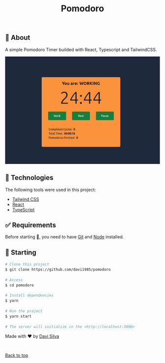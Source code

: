 <h1 align="center">Pomodoro</h1>

<br>

## :dart: About ##

A simple Pomodoro Timer builded with React, Typescript and TailwindCSS.

<img src='./screenshot.png' alt='screenshot'/>

<br>

## :rocket: Technologies ##

The following tools were used in this project:

- [Tailwind CSS](https://tailwindcss.com/)
- [React](https://pt-br.reactjs.org/)
- [TypeScript](https://www.typescriptlang.org/)

## :white_check_mark: Requirements ##

Before starting :checkered_flag:, you need to have [Git](https://git-scm.com) and [Node](https://nodejs.org/en/) installed.

## :checkered_flag: Starting ##

```bash
# Clone this project
$ git clone https://github.com/davi1985/pomodoro

# Access
$ cd pomodoro

# Install dependencies
$ yarn

# Run the project
$ yarn start

# The server will initialize in the <http://localhost:3000>
```

Made with :heart: by <a href="https://github.com/davi1985" target="_blank">Davi Silva</a>

&#xa0;

<a href="#top">Back to top</a>
